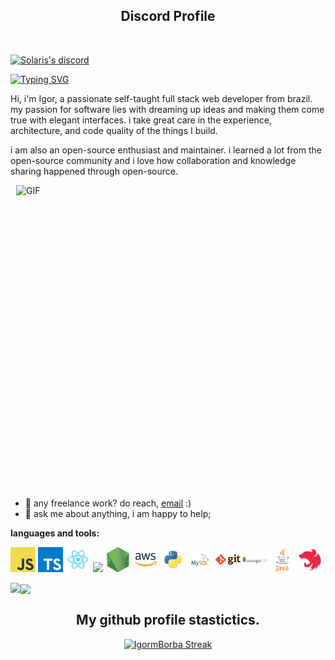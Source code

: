 <h2 align="center">Discord Profile</h2><br>
<p align="left">
    <a href="https://discord.com/users/370265106816172032">
        <img title="Solaris Discord" alt="Solaris's discord" src="https://discord.c99.nl/widget/theme-3/1059260083151843478.png"/>
    </a>
</p>

[![Typing SVG](https://readme-typing-svg.demolab.com?font=Raleway&size=15&duration=1000&pause=500&color=F7DF1A&multiline=true&height=75&lines=Vi+veri+veniversum+vivus+vici;Pelo+poder+da+verdade%2C+eu%2C+enquanto+vivo%2C;conquistei+o+universo)](https://git.io/typing-svg)

Hi, i'm Igor, a passionate self-taught full stack web developer from brazil. my passion for software lies with dreaming up ideas and making them come true with elegant interfaces. i take great care in the experience, architecture, and code quality of the things I build.

i am also an open-source enthusiast and maintainer. i learned a lot from the open-source community and i love how collaboration and knowledge sharing happened through open-source.

  <img align="right" alt="GIF" src="https://64.media.tumblr.com/51230d3b61456042bc9ce1554864df68/tumblr_ocuzkchn3J1tjryj4o1_540.gif?raw=true" width="495" height="500" />
  
- 💼 any freelance work? do reach, [email](mailto:nicklink.lv@gmail.com) :)
- 💬 ask me about anything, i am happy to help;

**languages and tools:**  

<code><img height="40" src="https://raw.githubusercontent.com/github/explore/80688e429a7d4ef2fca1e82350fe8e3517d3494d/topics/javascript/javascript.png"></code>
<code><img height="40" src="https://raw.githubusercontent.com/github/explore/80688e429a7d4ef2fca1e82350fe8e3517d3494d/topics/typescript/typescript.png"></code>
<code><img height="40" src="https://raw.githubusercontent.com/github/explore/80688e429a7d4ef2fca1e82350fe8e3517d3494d/topics/react/react.png"></code>
<code><img height="40" src="https://i.imgur.com/nYdsWZH.png"></code>
<code><img height="40" src="https://raw.githubusercontent.com/github/explore/80688e429a7d4ef2fca1e82350fe8e3517d3494d/topics/nodejs/nodejs.png"></code>
<code><img height="40" src="https://raw.githubusercontent.com/github/explore/80688e429a7d4ef2fca1e82350fe8e3517d3494d/topics/aws/aws.png"></code>
<code><img height="40" src="https://raw.githubusercontent.com/github/explore/80688e429a7d4ef2fca1e82350fe8e3517d3494d/topics/python/python.png"></code>
<code><img height="40" src="https://raw.githubusercontent.com/github/explore/80688e429a7d4ef2fca1e82350fe8e3517d3494d/topics/mysql/mysql.png"></code>
<code><img height="40" src="https://raw.githubusercontent.com/github/explore/80688e429a7d4ef2fca1e82350fe8e3517d3494d/topics/git/git.png"></code>
<code><img height="40" src="https://raw.githubusercontent.com/github/explore/80688e429a7d4ef2fca1e82350fe8e3517d3494d/topics/mongodb/mongodb.png"></code>
<code><img height="40" src="https://raw.githubusercontent.com/github/explore/80688e429a7d4ef2fca1e82350fe8e3517d3494d/topics/java/java.png"></code>
<code><img height="40" src="https://raw.githubusercontent.com/nimasfl/nestjs-icons/master/file_type_nestjs.svg"></code>

<a href="https://github.com/anuraghazra/github-readme-stats">
  <img align="left" src="https://github-readme-stats.vercel.app/api/top-langs/?username=SolarisSy&langs_count=8" />
</a>

<a href="https://github.com/ryo-ma">
  <img align="center" src="https://github-profile-trophy.vercel.app/?username=IgormBorba&column=8&margin-w=20&margin-h=0&no-bg=true&no-frame=true&theme=dark_dimmed" />
</a>

<h2 align="center">My github profile stastictics.</h2>

<p align="center">
    <a href="https://github.com/IgormBorba">
        <img title="IgormBorba stats" alt="IgormBorba Streak" src="https://github-readme-streak-stats.herokuapp.com/?user=IgormBorba&theme=dark&hide_border=true&stroke=f53b3b"/>
    </a>
</p><br>
